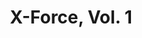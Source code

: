 ---
title: "X-Force, Vol. 1"
issue: 8A
issue_nr: 8
full_title: "X-Tenuating Circumstances, Part 1: Flashed Before My Eyes"
subtitle: ""
story_arc: X-Tenuating Circumstances
crossover: ""
variant: ""
publisher: Marvel Comics
creators: 
  - Rob Liefeld
  - Fabian Nicieza
release_date: "Jan 28, 1992"
release_year: 1992
genre:
  - Action
  - Adventure
  - Super-Heroes
format: Comic
pages: 32
signed_by: ""
price: 1.25
---